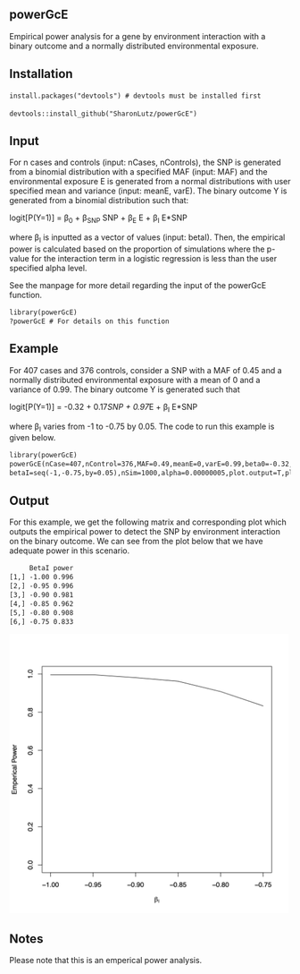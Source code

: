 ## powerGcE
Empirical power analysis for a gene by environment interaction with a binary outcome and a normally distributed environmental exposure.

## Installation
```
install.packages("devtools") # devtools must be installed first

devtools::install_github("SharonLutz/powerGcE")
```

## Input
For n cases and controls (input: nCases, nControls), the SNP is generated from a binomial distribution with a specified MAF (input: MAF) and the environmental exposure E is generated from a normal distributions with user specified mean and variance (input: meanE, varE). The binary outcome Y is generated from a binomial distribution such that:

logit\[P(Y=1)\] = &beta;<sub>0</sub> + &beta;<sub>SNP</sub> SNP + &beta;<sub>E</sub> E + &beta;<sub>I</sub> E*SNP 

where &beta;<sub>I</sub> is inputted as a vector of values (input: betaI). Then, the empirical power is calculated based on the proportion of simulations where the p-value for the interaction term in a logistic regression is less than the user specified alpha level.

See the manpage for more detail regarding the input of the powerGcE function.

```
library(powerGcE)
?powerGcE # For details on this function
```

## Example
For 407 cases and 376 controls, consider a SNP with a MAF of 0.45 and a normally distributed environmental exposure with a mean of 0 and a variance of 0.99. The binary outcome Y is generated such that

logit\[P(Y=1)\] = -0.32 + 0.17*SNP + 0.97*E + &beta;<sub>I</sub> E*SNP 

where  &beta;<sub>I</sub> varies from -1 to -0.75 by 0.05. The code to run this example is given below.

```
library(powerGcE)
powerGcE(nCase=407,nControl=376,MAF=0.49,meanE=0,varE=0.99,beta0=-0.32,betaSNP=0.17,betaE=0.97,
betaI=seq(-1,-0.75,by=0.05),nSim=1000,alpha=0.00000005,plot.output=T,plot.name="powerGcE.pdf",seed=1)
```

## Output
For this example, we get the following matrix and corresponding plot which outputs the  empirical power to detect the SNP by environment interaction on the binary outcome. We can see from the plot below that we have adequate power in this scenario.

```
     BetaI power
[1,] -1.00 0.996
[2,] -0.95 0.996
[3,] -0.90 0.981
[4,] -0.85 0.962
[5,] -0.80 0.908
[6,] -0.75 0.833
```
<img src="powerGcE.png" width="500">

## Notes
Please note that this is an emperical power analysis.
